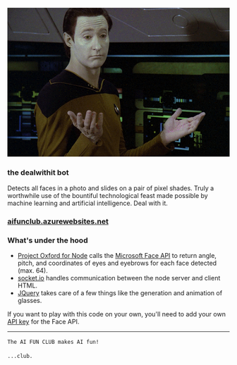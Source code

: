 ![GIF](bot.gif)

### the dealwithit bot
Detects all faces in a photo and slides on a pair of pixel shades. Truly a worthwhile use of the bountiful technological feast made possible by machine learning and artificial intelligence. Deal with it.

### [aifunclub.azurewebsites.net](http://aifunclub.azurewebsites.net)

### What's under the hood
- [Project Oxford for Node](https://github.com/felixrieseberg/project-oxford) calls the [Microsoft Face API](http://microsoft.com/cognitive) to return angle, pitch, and coordinates of eyes and eyebrows for each face detected (max. 64).
- [socket.io](https://github.com/socketio/socket.io) handles communication between the node server and client HTML.
- [JQuery](https://jquery.com/) takes care of a few things like the generation and animation of glasses.

If you want to play with this code on your own, you'll need to add your own [API key](http://microsoft.com/cognitive) for the Face API. 

------


	The AI FUN CLUB makes AI fun!
	
	...club.
